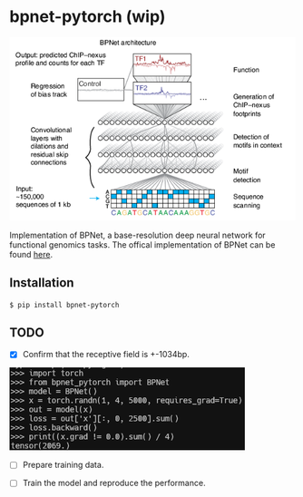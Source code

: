 # bpnet-pytorch (wip)

![model](img/banner.png)

Implementation of BPNet, a base-resolution deep neural network for functional genomics tasks. The offical implementation of BPNet can be found [here](https://github.com/kundajelab/bpnet).

## Installation

```shell
$ pip install bpnet-pytorch
```

## TODO

- [x] Confirm that the receptive field is +-1034bp.

![receptive-field-check](img/receptive_field_check.png)

- [ ] Prepare training data.

- [ ] Train the model and reproduce the performance.